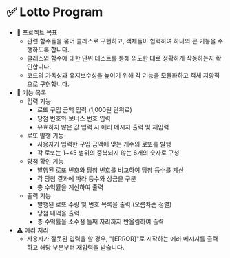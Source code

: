 # ✅ Lotto Program

- 📌 프로젝트 목표
  - 관련 함수들을 묶어 클래스로 구현하고, 객체들이 협력하여 하나의 큰 기능을 수행하도록 합니다.
  - 클래스와 함수에 대한 단위 테스트를 통해 의도한 대로 정확하게 작동하는지 확인합니다.
  - 코드의 가독성과 유지보수성을 높이기 위해 각 기능을 모듈화하고 객체 지향적으로 구현합니다.
- 🚀 기능 목록
  - 입력 기능
    - 로또 구입 금액 입력 (1,000원 단위로)
    - 당첨 번호와 보너스 번호 입력
    - 유효하지 않은 값 입력 시 에러 메시지 출력 및 재입력
  - 로또 발행 기능
    - 사용자가 입력한 구입 금액에 맞는 개수의 로또를 발행
    - 각 로또는 1~45 범위의 중복되지 않는 6개의 숫자로 구성
  - 당첨 확인 기능
    - 발행된 로또 번호와 당첨 번호를 비교하여 당첨 등수를 계산
    - 각 당첨 결과에 따라 등수와 상금을 구분
    - 총 수익률을 계산하여 출력
  - 출력 기능
    - 발행된 로또 수량 및 번호 목록을 출력 (오름차순 정렬)
    - 당첨 내역을 출력
    - 총 수익률을 소수점 둘째 자리까지 반올림하여 출력
- ⚠️ 에러 처리
  - 사용자가 잘못된 입력을 할 경우, "[ERROR]"로 시작하는 에러 메시지를 출력하고 해당 부분부터 재입력을 받습니다.
